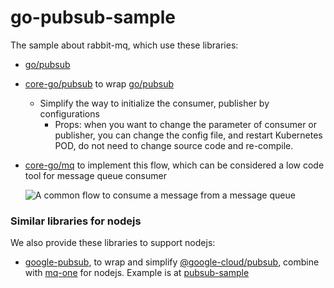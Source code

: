 # go-pubsub-sample

The sample about rabbit-mq, which use these libraries:
- [go/pubsub](https://pkg.go.dev/cloud.google.com/go/pubsub)
- [core-go/pubsub](https://github.com/core-go/pubsub) to wrap [go/pubsub](https://pkg.go.dev/cloud.google.com/go/pubsub)
    - Simplify the way to initialize the consumer, publisher by configurations
        - Props: when you want to change the parameter of consumer or publisher, you can change the config file, and restart Kubernetes POD, do not need to change source code and re-compile.
- [core-go/mq](https://github.com/core-go/mq) to implement this flow, which can be considered a low code tool for message queue consumer

  ![A common flow to consume a message from a message queue](https://cdn-images-1.medium.com/max/800/1*Y4QUN6QnfmJgaKigcNHbQA.png)

### Similar libraries for nodejs
We also provide these libraries to support nodejs:
- [google-pubsub](https://www.npmjs.com/package/google-pubsub), to wrap and simplify [@google-cloud/pubsub](https://www.npmjs.com/package/@google-cloud/pubsub), combine with [mq-one](https://www.npmjs.com/package/mq-one) for nodejs. Example is at [pubsub-sample](https://github.com/typescript-tutorial/pubsub-sample)

